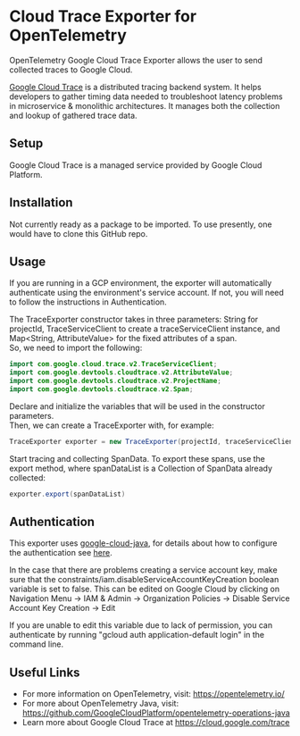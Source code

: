 # Cloud Trace Exporter for OpenTelemetry

  OpenTelemetry Google Cloud Trace Exporter allows the user to send collected traces to Google Cloud. 
  
  <a href="https://cloud.google.com/trace">Google Cloud Trace</a> is a distributed tracing backend system. It helps developers to gather timing data needed to troubleshoot latency problems in microservice & monolithic architectures. It manages both the collection and lookup of gathered trace data.

## Setup
  Google Cloud Trace is a managed service provided by Google Cloud Platform.

## Installation
  Not currently ready as a package to be imported. To use presently, one would have to clone this GitHub repo.
## Usage
  If you are running in a GCP environment, the exporter will automatically authenticate using the environment's service account. If not, you will need to follow the instructions in Authentication.  
    
  The TraceExporter constructor takes in three parameters: String for projectId, TraceServiceClient to create a traceServiceClient instance, and Map<String, AttributeValue> for the fixed attributes of a span.  
  So, we need to import the following: 
  ```java
  import com.google.cloud.trace.v2.TraceServiceClient;
  import com.google.devtools.cloudtrace.v2.AttributeValue;
  import com.google.devtools.cloudtrace.v2.ProjectName;
  import com.google.devtools.cloudtrace.v2.Span;
  ```
  Declare and initialize the variables that will be used in the constructor parameters.  
  Then, we can create a TraceExporter with, for example:
  ```java
  TraceExporter exporter = new TraceExporter(projectId, traceServiceClient, fixedAttributes);
  ```
  Start tracing and collecting SpanData. To export these spans, use the export method, where spanDataList is a Collection of SpanData already collected:
  ```java
  exporter.export(spanDataList)
  ```

## Authentication
  This exporter uses <a href="https://github.com/googleapis/google-cloud-java">google-cloud-java</a>, for details about how to configure the authentication see <a href="https://github.com/googleapis/google-cloud-java#authentication">here</a>.  
    
  In the case that there are problems creating a service account key, make sure that the constraints/iam.disableServiceAccountKeyCreation boolean variable is set to false. This can be edited on Google Cloud by clicking on Navigation Menu -> IAM & Admin -> Organization Policies -> Disable Service Account Key Creation -> Edit  
    
  If you are unable to edit this variable due to lack of permission, you can authenticate by running "gcloud auth application-default login" in the command line.
  

## Useful Links
  - For more information on OpenTelemetry, visit: https://opentelemetry.io/  
  - For more about OpenTelemetry Java, visit: https://github.com/GoogleCloudPlatform/opentelemetry-operations-java  
  - Learn more about Google Cloud Trace at https://cloud.google.com/trace
  
  

